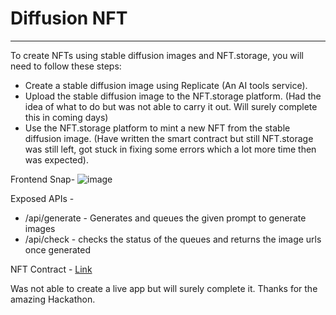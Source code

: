 # Diffusion NFT

---

To create NFTs using stable diffusion images and NFT.storage, you will need to follow these steps:

- Create a stable diffusion image using Replicate (An AI tools service).
- Upload the stable diffusion image to the NFT.storage platform. (Had the idea of what to do but was not able to carry it out. Will surely complete this in coming days)
- Use the NFT.storage platform to mint a new NFT from the stable diffusion image. (Have written the smart contract but still NFT.storage was still left, got stuck in fixing some errors which a lot more time then was expected).

Frontend Snap-
![image](https://user-images.githubusercontent.com/76066586/205475883-a59e8f6a-22e2-493a-974e-527d29c7ab2e.png)


Exposed APIs -

- /api/generate - Generates and queues the given prompt to generate images
- /api/check - checks the status of the queues and returns the image urls once generated

NFT Contract - [Link](packages/backend/contracts/DiffusionNFT.sol)


Was not able to create a live app but will surely complete it. Thanks for the amazing Hackathon.
